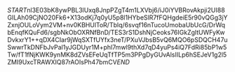$START$nl3E03bK8ywPBL3lUxq8JnpPZgT4m1LXVbj6/iJ0iYVBRovAkpji2UI88GILAh09CjNO20Fk6+X13odKj7q0yU5p8l1HYbeSlR7fFQHgdeiE5r90vQGg3jYZxnjOULoVym2VM+nv0KBHUlToR/Tblq/6svqf16nTucoUmobaUbUcG/DrWqbEnqfKQuFd6/sgbNkObOXRNfBnD/TES3rS1DshNjCeoks76IGkZgltUWFyKwDvkxrY1++qDX4CIar9jWqSXTfUYfx3neT/PXuVJbsB5vQ6MQO6pSDQCH47uSwwrTkDNFbJvPal1yJGDUyr1M+phl7mwl9thXd7qD4yuPs4iQ7FdRi85bP1w5Tw/fT1fNjKWK9ynMK8dZVsEFeUqTfTP5m3PPgDyGUvAlsIILp6hSEJeV1g2l5ZMI9UxcTRAWXIQ87rAOIsPh47bmCV$END$